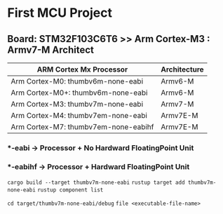 # First MCU Project

## Board: STM32F103C6T6 >> Arm Cortex-M3 : Armv7-M Architect

| ARM Cortex Mx Processor              | Architecture    |
|------------------------------------- | --------------- |
| Arm Cortex-M0: thumbv6m-none-eabi    | Armv6-M         |
| Arm Cortex-M0+: thumbv6m-none-eabi   | Armv6-M         |
| Arm Cortex-M3: thumbv7m-none-eabi    | Armv7-M         |
| Arm Cortex-M4: thumbv7em-none-eabi   | Armv7E-M        |
| Arm Cortex-M7: thumbv7em-none-eabihf | Armv7E-M        |

### *-eabi   -> Processor + No Hardward FloatingPoint Unit
### *-eabihf -> Processor + Hardward FloatingPoint Unit

`cargo build --target thumbv7m-none-eabi` 
`rustup target add thumbv7m-none-eabi`
`rustup component list`

`cd target/thumbv7m-none-eabi/debug`
`file <executable-file-name>`

